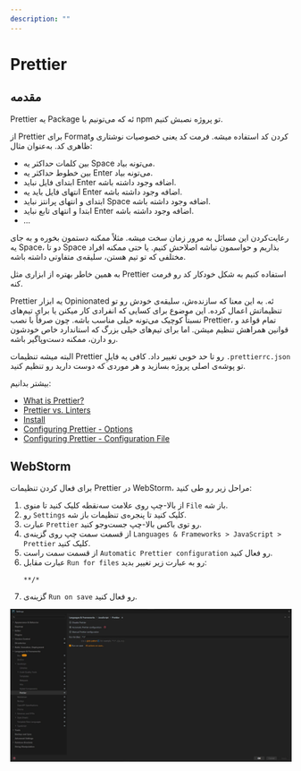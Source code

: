 ```yaml
---
description: ""
---
```


# Prettier

## مقدمه

Prettier
یه Package ئه که می‌تونیم با npm تو پروژه نصبش کنیم.

از Prettier برای Formatکردن کد استفاده میشه.
فرمت کد یعنی خصوصیات نوشتاری و ظاهری کد. به‌عنوان مثال:

- بین کلمات حداکثر یه Space می‌تونه بیاد.
- بین خطوط حداکثر یه Enter می‌تونه بیاد.
- ابتدای فایل نباید Enter اضافه وجود داشته باشه.
- انتهای فایل باید یه Enter اضافه وجود داشته باشه.
- ابتدای و انتهای پرانتز نباید Space اضافه وجود داشته باشه.
- ابتدا و انتهای تابع نباید Enter اضافه وجود داشته باشه.
- ...

رعایت‌کردن این مسائل به مرور زمان سخت میشه.
مثلاً ممکنه دستمون بخوره و به جای یه Space، دو تا Space بذاریم و حواسمون نباشه اصلاحش کنیم.
یا حتی ممکنه افراد مختلفی که تو تیم هستن، سلیقه‌ی متفاوتی داشته باشه.

به همین خاطر بهتره از ابزاری مثل Prettier استفاده کنیم به شکل خودکار کد رو فرمت کنه.

Prettier
یه ابزار Opinionated ئه.
به این معنا که سازنده‌ش، سلیقه‌ی خودش رو تو تنظیماتش اعمال کرده.
این موضوع برای کسایی که انفرادی کار میکنن یا برای تیم‌های نسبتاً کوچیک می‌تونه خیلی مناسب باشه.
چون صرفاً با نصب Prettier، تمام قواعد و قوانین همراهش تنظیم میشن.
اما برای تیم‌های خیلی بزرگ که استاندارد خاص خودشون رو دارن، ممکنه دست‌وپاگیر باشه.

البته میشه تنظیمات Prettier رو تا حد خوبی تغییر داد.
کافی یه فایلِ
`.prettierrc.json`
تو پوشه‌ی اصلی پروژه بسازید و هر موردی که دوست دارید رو تنظیم کنید.

بیشتر بدانیم:

- [What is Prettier?](https://prettier.io/docs/)
- [Prettier vs. Linters](https://prettier.io/docs/comparison)
- [Install](https://prettier.io/docs/install)
- [Configuring Prettier - Options](https://prettier.io/docs/options)
- [Configuring Prettier - Configuration File](https://prettier.io/docs/configuration)

## WebStorm

برای فعال کردن تنظیمات Prettier در WebStorm، مراحل زیر رو طی کنید:

1. از بالا-چپ روی علامت سه‌نقطه کلیک کنید تا منوی `File` باز شه.
2. رو `Settings` کلیک کنید تا پنجره‌ی تنظیمات باز شه.
3. عبارت `Prettier` رو توی باکس بالا-چپ جست‌وجو کنید.
4. از قسمت سمت چپ روی گزینه‌ی `Languages & Frameworks > JavaScript > Prettier` کلیک کنید.
5. از قسمت سمت راست `Automatic Prettier configuration` رو فعال کنید.
6. عبارت مقابل `Run for files` رو به عبارت زیر تغییر بدید:
   ```
   **/*
   ```
7. گزینه‌ی `Run on save` رو فعال کنید.

![تنظیمات Prettier در WebStorm](../assets/screenshots/prettier-webstorm.jpg)
